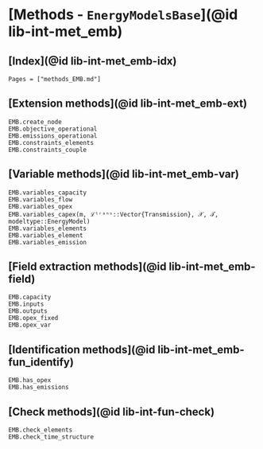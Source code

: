 # [Methods - `EnergyModelsBase`](@id lib-int-met_emb)

## [Index](@id lib-int-met_emb-idx)

```@index
Pages = ["methods_EMB.md"]
```

## [Extension methods](@id lib-int-met_emb-ext)

```@docs
EMB.create_node
EMB.objective_operational
EMB.emissions_operational
EMB.constraints_elements
EMB.constraints_couple
```

## [Variable methods](@id lib-int-met_emb-var)

```@docs
EMB.variables_capacity
EMB.variables_flow
EMB.variables_opex
EMB.variables_capex(m, ℒᵗʳᵃⁿˢ::Vector{Transmission}, 𝒳, 𝒯, modeltype::EnergyModel)
EMB.variables_elements
EMB.variables_element
EMB.variables_emission
```

## [Field extraction methods](@id lib-int-met_emb-field)

```@docs
EMB.capacity
EMB.inputs
EMB.outputs
EMB.opex_fixed
EMB.opex_var
```

## [Identification methods](@id lib-int-met_emb-fun_identify)

```@docs
EMB.has_opex
EMB.has_emissions
```

## [Check methods](@id lib-int-fun-check)

```@docs
EMB.check_elements
EMB.check_time_structure
```
